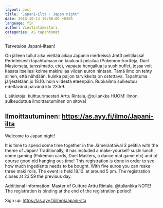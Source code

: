 ```yaml
---
layout: post
title: "Japani-ilta - Japan night"
date: 2018-10-14 19:50:00 +0300
language: fin
author: Viestintämestari
categories: AS tapahtumat
---
```

Tervetuloa Japani-iltaan!

On jälleen tullut aika viettää aikaa Japanin merkeissä Jmt3 pelitilassa! Perinteisesti tapahtumaan on kuulunut pelailua (Pokemon-kortteja, Duel Masterseja, tanssimatto, etc), vapaata hengailua ja sushibuffet, jossa voit kasata itsellesi kolme makirullaa viiden euron hintaan. Tämä ilmo on tehty siihen, että nähdään, kuinka paljon tarvikkeita on ostettava. Tapahtuma järjestetään jo 18.10. noin viidestä eteenpäin. Ruokailmo sulkeutuu edeltävänä päivänä klo 23:59.

Lisätietoja: kulttuurimestari Arttu Rintala, @tuliankka HUOM! Ilmon sulkeuduttua ilmoittautuminen on sitova!

Ilmoittautuminen: <https://as.ayy.fi/ilmo/Japani-ilta>
---

Welcome to Japan night!

It is time to spend some time together in the Jämeräntaival 3 pelitila with the theme of Japan! Traditionally, it has included a make-yourself-sushi lunch, some gaming (Pokemon cards, Duel Masters, a dance mat game etc) and of course good old hanging out-time! This registration is done in order to see how much ingedients needs to be bought. With five euros you can make three maki rolls. The event is held 18.10. at around 5 pm. The registration closes at 23:59 the previous day.

Additional information: Master of Culture Arttu Rintala, @tuliankka NOTE! The registration is binding at the end of the registration period!

Sign up: <https://as.ayy.fi/ilmo/Japani-ilta>